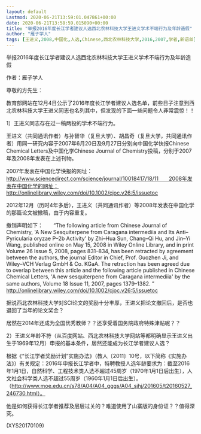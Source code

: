 ```yaml
---
layout: default
Lastmod: 2020-06-21T13:59:01.047861+00:00
date: 2020-06-21T13:58:59.015090+00:00
title: "举报2016年度长江学者建议人选西北农林科技大学王进义学术不端行为及年龄造假"
author: "雁子学人"
tags: [王进义,2008,中国化,人选,Chinese,西北农林科技大学,2016,2007,学者,新语丝]
---
```


举报2016年度长江学者建议人选西北农林科技大学王进义学术不端行为及年龄造假

作者：雁子学人

尊敬的方先生：

教育部网站在12月4日公示了2016年度长江学者建议人选名单，前些日子注意到西北农林科技大学王进义同志也名列其中，但发现的下面一些问题令人非常震惊！！

1）王进义同志存在过一稿两投的学术不端行为。

王进义（共同通讯作者）与孙智华（复旦大学）、胡昌奇（复旦大学，共同通讯作者）用同一研究内容于2007年6月20日及9月27日分别向中国化学快报Chinese Chemical Letters及中国化学Chinese Journal of Chemistry投稿，分别于2007年及2008年发表在上述刊物。

2007年发表在中国化学快报的网址：http://www.sciencedirect.com/science/journal/10018417/18/11　　2008年发表在中国化学的网址：http://onlinelibrary.wiley.com/doi/10.1002/cjoc.v26:5/issuetoc

2012年12月（历时4年多后），王进义（共同通讯作者）等2008年发表在中国化学的那篇论文被撤稿，由于内容重复。

撤销声明如下：　　“The following article from Chinese Journal of Chemistry, 'A New Sesquiterpene from Caragana intermediia and Its Anti–Pyricularia oryzae P–2b Activity' by Zhi–Hua Sun, Chang–Qi Hu, and Jin–Yi Wang, published online on May 15, 2008 in Wiley Online Library, and in print Volume 26 Issue 5, 2008, pages 831–834, has been retracted by agreement between the authors, the journal Editor in Chief, Prof. Guozhen Ji, and Wiley–VCH Verlag GmbH & Co. KGaA. The retraction has been agreed due to overlap between this article and the following article published in Chinese Chemical Letters, 'A new sesquiterpene from Caragana intermediia' by the same authors, Volume 18 Issue 11, 2007, pages 1379–1382. ”　　http://onlinelibrary.wiley.com/doi/10.1002/cjoc.v26:5/issuetoc

据说西北农林科技大学对SCI论文的奖励十分丰厚，王进义把论文撤回后，是否也退回了当年的论文奖金？

居然在2014年还成为全国优秀教师？？还享受着国务院政府特殊津贴呢？？

2）王进义年龄不符（从百度网站、西北农林科技大学网站等都明确显示王进义出生于1969年12月）申报的基本条件，居然还能成为长江学者建议人选？

根据《“长江学者奖励计划”实施办法》（教人〔2011〕10号，以下简称《实施办法》）有关规定：2016年申报长江学者中，特聘教授人选年龄要求为：截至2016年1月1日，自然科学、工程技术类人选不超过45周岁（1970年1月1日后出生），人文社会科学类人选不超过55周岁（1960年1月1日后出生）。（http://www.moe.edu.cn/s78/A04/A04_gggs/A04_sjhj/201605/t20160527_246730.html）。

他是如何获得长江学者推荐及层层过关的？难道使用了山寨版的身份证？？值得深究。

(XYS20170109)

